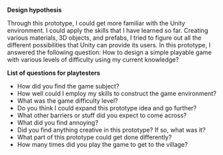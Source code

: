 **Design hypothesis**

Through this prototype, I could get more familiar with the Unity environment. 
I could apply the skills that I have learned so far. Creating various materials, 3D objects, and prefabs, 
I tried to figure out all the different possibilities that Unity can provide its users. In this prototype, 
I answered the following question:
How to design a simple playable game with various levels of difficulty using my current knowledge?

**List of questions for playtesters**

- How did you find the game subject?
- How well could I employ my skills to construct the game environment?
- What was the game difficulty level?
- Do you think I could expand this prototype idea and go further?
- What other barriers or stuff did you expect to come across?
- What did you find annoying?
- Did you find anything creative in this prototype? If so, what was it?
- What part of this prototype could get done differently?
- How many times did you play the game to get to the village?
